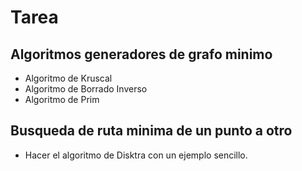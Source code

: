 # Tarea

## Algoritmos generadores de grafo minimo

* Algoritmo de Kruscal
* Algoritmo de Borrado Inverso
* Algoritmo de Prim

## Busqueda de ruta minima de un punto a otro

* Hacer el algoritmo de Disktra con un ejemplo sencillo.

